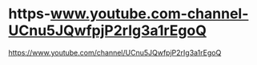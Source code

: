 # https-www.youtube.com-channel-UCnu5JQwfpjP2rIg3a1rEgoQ
https://www.youtube.com/channel/UCnu5JQwfpjP2rIg3a1rEgoQ
